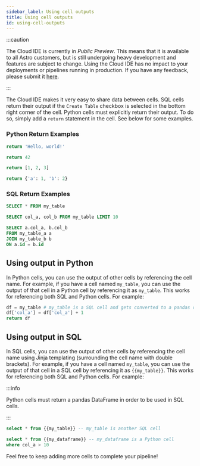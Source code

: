 ```yaml
---
sidebar_label: Using cell outputs
title: Using cell outputs
id: using-cell-outputs
---
```


:::caution

<!-- id to make it easier to remove: cloud-ide-preview-banner -->

The Cloud IDE is currently in _Public Preview_. This means that it is available to all Astro customers, but is still undergoing heavy development and features are subject to change. Using the Cloud IDE has no impact to your deployments or pipelines running in production. If you have any feedback, please submit it [here](https://portal.productboard.com/75k8qmuqjacnrrnef446fggj).

:::

The Cloud IDE makes it very easy to share data between cells. SQL cells return their output if the `Create Table` checkbox is selected in the bottom right corner of the cell. Python cells must explicitly return their output. To do so, simply add a `return` statement in the cell. See below for some examples.

### Python Return Examples

```python
return 'Hello, world!'
```

```python
return 42
```

```python
return [1, 2, 3]
```

```python
return {'a': 1, 'b': 2}
```

### SQL Return Examples

```sql
SELECT * FROM my_table
```

```sql
SELECT col_a, col_b FROM my_table LIMIT 10
```

```sql
SELECT a.col_a, b.col_b
FROM my_table_a a
JOIN my_table_b b
ON a.id = b.id
```

## Using output in Python

In Python cells, you can use the output of other cells by referencing the cell name. For example, if you have a cell named `my_table`, you can use the output of that cell in a Python cell by referencing it as `my_table`. This works for referencing both SQL and Python cells. For example:

```python
df = my_table # my_table is a SQL cell and gets converted to a pandas dataframe by default
df['col_a'] = df['col_a'] + 1
return df
```

## Using output in SQL

In SQL cells, you can use the output of other cells by referencing the cell name using Jinja templating (surrounding the cell name with double brackets). For example, if you have a cell named `my_table`, you can use the output of that cell in a SQL cell by referencing it as `{{my_table}}`. This works for referencing both SQL and Python cells. For example:

:::info

Python cells must return a pandas DataFrame in order to be used in SQL cells.

:::

```sql
select * from {{my_table}} -- my_table is another SQL cell
```

```sql
select * from {{my_dataframe}} -- my_dataframe is a Python cell
where col_a > 10
```

Feel free to keep adding more cells to complete your pipeline!
